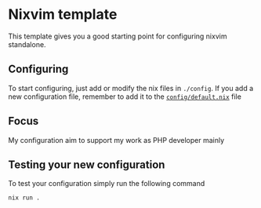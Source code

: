 # Nixvim template

This template gives you a good starting point for configuring nixvim standalone.

## Configuring

To start configuring, just add or modify the nix files in `./config`.
If you add a new configuration file, remember to add it to the
[`config/default.nix`](./config/default.nix) file

## Focus
My configuration aim to support my work as PHP developer mainly

## Testing your new configuration

To test your configuration simply run the following command

```
nix run .
```
